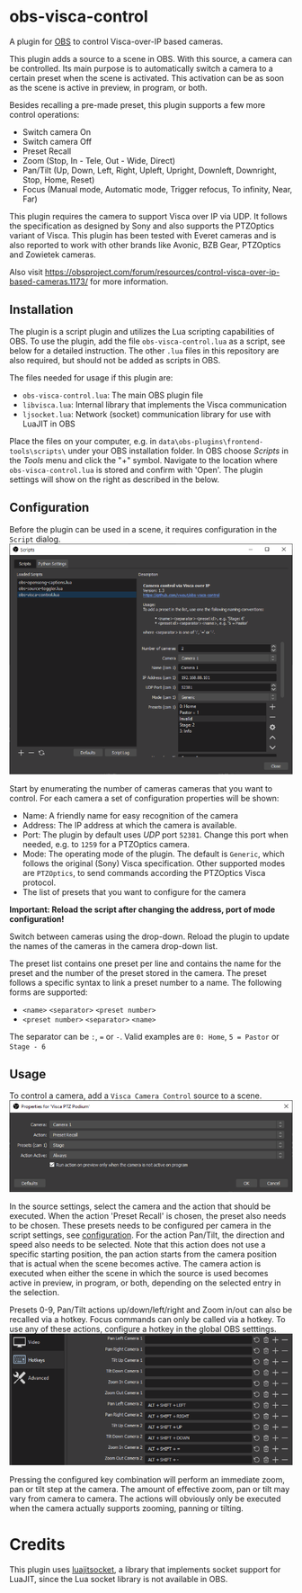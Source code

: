 # obs-visca-control
A plugin for [OBS](https://obsproject.com/) to control Visca-over-IP based cameras.

This plugin adds a source to a scene in OBS. With this source, a camera can be controlled.
Its main purpose is to automatically switch a camera to a certain preset when the scene is activated.
This activation can be as soon as the scene is active in preview, in program, or both.

Besides recalling a pre-made preset, this plugin supports a few more control operations:
- Switch camera On
- Switch camera Off
- Preset Recall
- Zoom (Stop, In - Tele, Out - Wide, Direct)
- Pan/Tilt (Up, Down, Left, Right, Upleft, Upright, Downleft, Downright, Stop, Home, Reset)
- Focus (Manual mode, Automatic mode, Trigger refocus, To infinity, Near, Far)

This plugin requires the camera to support Visca over IP via UDP.
It follows the specification as designed by Sony and also supports the PTZOptics variant of Visca.
This plugin has been tested with Everet cameras and is also reported to work with other brands like Avonic, BZB Gear, PTZOptics and Zowietek cameras.

Also visit https://obsproject.com/forum/resources/control-visca-over-ip-based-cameras.1173/ for more information. 

## Installation
The plugin is a script plugin and utilizes the Lua scripting capabilities of OBS.
To use the plugin, add the file `obs-visca-control.lua` as a script, see below for a detailed instruction.
The other `.lua` files in this repository are also required, but should not be added as scripts in OBS.

The files needed for usage if this plugin are:
- `obs-visca-control.lua`: The main OBS plugin file
- `libvisca.lua`: Internal library that implements the Visca communication
- `ljsocket.lua`: Network (socket) communication library for use with LuaJIT in OBS

Place the files on your computer, e.g. in `data\obs-plugins\frontend-tools\scripts\` under your OBS installation folder. 
In OBS choose *Scripts* in the *Tools* menu and click the "+" symbol. Navigate to the location where `obs-visca-control.lua` is stored and confirm with 'Open'. The plugin settings will show on the right as described in the below.

## Configuration
Before the plugin can be used in a scene, it requires configuration in the `Script` dialog.
![Plugin configuration](images/docs/plugin_settings.png)

Start by enumerating the number of cameras cameras that you want to control.
For each camera a set of configuration properties will be shown:
- Name: A friendly name for easy recognition of the camera
- Address: The IP address at which the camera is available.
- Port: The plugin by default uses _UDP_ port `52381`. Change this port when needed, e.g. to `1259` for a PTZOptics camera.
- Mode: The operating mode of the plugin. The default is `Generic`, which follows the original (Sony) Visca specification. Other supported modes are `PTZOptics`, to send commands according the PTZOptics Visca protocol.
- The list of presets that you want to configure for the camera

**Important: Reload the script after changing the address, port of mode configuration!**

Switch between cameras using the drop-down.
Reload the plugin to update the names of the cameras in the camera drop-down list.

The preset list contains one preset per line and contains the name for the preset and the number of the preset stored in the camera.
The preset follows a specific syntax to link a preset number to a name. The following forms are supported:
- `<name>` `<separator>` `<preset number>`
- `<preset number>` `<separator>` `<name>`

The separator can be `:`, `=` or `-`.
Valid examples are `0: Home`, `5 = Pastor` or `Stage - 6`

## Usage
To control a camera, add a `Visca Camera Control` source to a scene.
![Source configuration](images/docs/scene_settings.png)

In the source settings, select the camera and the action that should be executed.
When the action 'Preset Recall' is chosen, the preset also needs to be chosen. These presets needs to be configured per camera in the script settings, see [configuration](#configuration).
For the action Pan/Tilt, the direction and speed also needs to be selected. Note that this action does not use a specific starting position, the pan action starts from the camera position that is actual when the scene becomes active.
The camera action is executed when either the scene in which the source is used becomes active in preview, in program, or both, depending on the selected entry in the selection.

Presets 0-9, Pan/Tilt actions up/down/left/right and Zoom in/out can also be recalled via a hotkey.
Focus commands can only be called via a hotkey.
To use any of these actions, configure a hotkey in the global OBS setttings.
![Hotkey configuration](images/docs/hotkey_settings.png)

Pressing the configured key combination will perform an immediate zoom, pan or tilt step at the camera.
The amount of effective zoom, pan or tilt may vary from camera to camera.
The actions will obviously only be executed when the camera actually supports zooming, panning or tilting. 

# Credits
This plugin uses [luajitsocket](https://github.com/CapsAdmin/luajitsocket/), a library that implements socket support for LuaJIT, since the Lua socket library is not available in OBS.